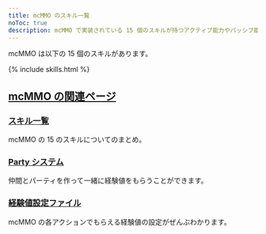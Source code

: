 ```yaml
---
title: mcMMO のスキル一覧
noToc: true
description: mcMMO で実装されている 15 個のスキルが持つアクティブ能力やパッシブ能力、利用できるコマンドについてそれぞれ解説します。
---
```


mcMMO は以下の 15 個のスキルがあります。

{% include skills.html %}


## [mcMMO の関連ページ](/mcMMO)

### [スキル一覧](/mcMMO/skills)
mcMMO の 15 のスキルについてのまとめ。

### [Party システム](/mcMMO/party)
仲間とパーティを作って一緒に経験値をもらうことができます。

### [経験値設定ファイル](/mcMMO/experience)
mcMMO の各アクションでもらえる経験値の設定がぜんぶわかります。
